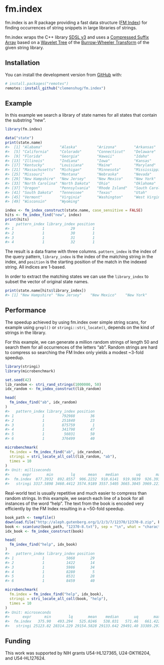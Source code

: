 
<!-- README.md is generated from README.Rmd. Please edit that file -->

# fm.index

fm.index is an R package providing a fast data structure ([FM
Index](https://en.wikipedia.org/wiki/FM-index)) for finding occurrences
of string snippets in large libraries of strings.

fm.index wraps the C++ library [SDSL
v3](https://github.com/xxsds/sdsl-lite) and uses a [Compressed Suffix
Array](https://en.wikipedia.org/wiki/Compressed_suffix_array) based on a
[Wavelet Tree](https://en.wikipedia.org/wiki/Wavelet_Tree) of the
[Burrow-Wheeler
Transform](https://en.wikipedia.org/wiki/Burrows%E2%80%93Wheeler_transform)
of the given string library.

## Installation

You can install the development version from
[GitHub](https://github.com/) with:

``` r
# install.packages("remotes")
remotes::install_github("clemenshug/fm.index")
```

## Example

In this example we search a library of state names for all states that
contain the substring “new”.

``` r
library(fm.index)

data("state")
print(state.name)
#>  [1] "Alabama"        "Alaska"         "Arizona"        "Arkansas"      
#>  [5] "California"     "Colorado"       "Connecticut"    "Delaware"      
#>  [9] "Florida"        "Georgia"        "Hawaii"         "Idaho"         
#> [13] "Illinois"       "Indiana"        "Iowa"           "Kansas"        
#> [17] "Kentucky"       "Louisiana"      "Maine"          "Maryland"      
#> [21] "Massachusetts"  "Michigan"       "Minnesota"      "Mississippi"   
#> [25] "Missouri"       "Montana"        "Nebraska"       "Nevada"        
#> [29] "New Hampshire"  "New Jersey"     "New Mexico"     "New York"      
#> [33] "North Carolina" "North Dakota"   "Ohio"           "Oklahoma"      
#> [37] "Oregon"         "Pennsylvania"   "Rhode Island"   "South Carolina"
#> [41] "South Dakota"   "Tennessee"      "Texas"          "Utah"          
#> [45] "Vermont"        "Virginia"       "Washington"     "West Virginia" 
#> [49] "Wisconsin"      "Wyoming"

index <- fm_index_construct(state.name, case_sensitive = FALSE)
hits <- fm_index_find("new", index)
print(hits)
#>   pattern_index library_index position
#> 1             1            29        1
#> 2             1            30        1
#> 3             1            31        1
#> 4             1            32        1
```

The result is a data frame with three columns. `pattern_index` is the
index of the query pattern, `library_index` is the index of the matching
string in the index, and `position` is the starting position of the
match in the indexed string. All indices are 1-based.

In order to extract the matching states we can use the `library_index`
to subset the vector of original state names.

``` r
print(state.name[hits$library_index])
#> [1] "New Hampshire" "New Jersey"    "New Mexico"    "New York"
```

## Performance

The speedup achieved by using fm.index over simple string scans, for
example using `grepl()` or `stringi::stri_locate()`, depends on the kind
of strings in the library.

For this example, we can generate a million random strings of length 50
and search them for all occurrences of the letters “ab”. Random strings
are hard to compress so searching the FM Index only yields a modest
\~3-fold speedup.

``` r
library(stringi)
library(microbenchmark)

set.seed(42)
lib_random <- stri_rand_strings(1000000, 50)
idx_random <- fm_index_construct(lib_random)

head(
  fm_index_find("ab", idx_random)
)
#>   pattern_index library_index position
#> 1             1        792988       36
#> 2             1        251840       23
#> 3             1        875759        1
#> 4             1        341798       47
#> 5             1         56031       50
#> 6             1        376499       40

microbenchmark(
  fm.index = fm_index_find("ab", idx_random),
  stringi = stri_locate_all_coll(lib_random, "ab"),
  times = 10
)
#> Unit: milliseconds
#>      expr       min        lq      mean    median        uq       max neval cld
#>  fm.index  877.3932  892.8557  906.2232  910.6141  919.9839  926.3932    10  a 
#>   stringi 3317.5898 3460.4412 3574.9189 3557.5405 3665.3045 3969.2219    10   b
```

Real-world text is usually repetitive and much easier to compress than
random strings. In this example, we search each line of a book for all
instances of the word “help”. The text from the book is encoded very
efficiently by the FM Index resulting in a \~50-fold speedup.

``` r
book_path <- tempfile()
download.file("http://aleph.gutenberg.org/1/2/3/7/12370/12370-8.zip", book_path)
book <- scan(unz(book_path, "12370-8.txt"), sep = "\n", what = "character")
idx_book <- fm_index_construct(book)

head(
  fm_index_find("help", idx_book)
)
#>   pattern_index library_index position
#> 1             1          5068       29
#> 2             1          1422       14
#> 3             1          5986       34
#> 4             1          8280        5
#> 5             1          8531       28
#> 6             1          8459       40

microbenchmark(
  fm.index = fm_index_find("help", idx_book),
  stringi = stri_locate_all_coll(book, "help"),
  times = 10
)
#> Unit: microseconds
#>      expr      min        lq       mean    median       uq       max neval cld
#>  fm.index   375.90   493.294   525.0246   538.031   571.46   661.422    10  a 
#>   stringi 25123.82 28314.229 29154.5828 29133.642 29491.40 33389.297    10   b
```

## Funding

This work was supported by NIH grants U54-HL127365, U24-DK116204, and
U54-HL127624.
